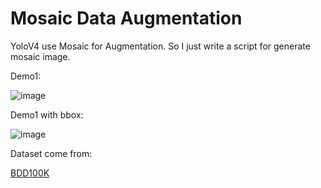 # Mosaic Data Augmentation

YoloV4 use Mosaic for Augmentation. So I just write a script for generate mosaic image.

Demo1:

![image](https://github.com/bharatmahaur/ComparativeStudy/blob/main/mosaic%20augmentation/full_1.jpg)

Demo1 with bbox:

![image](https://github.com/bharatmahaur/ComparativeStudy/blob/main/mosaic%20augmentation/reg_full_1.jpg)

Dataset come from:

[BDD100K](https://doc.bdd100k.com/download.html)
